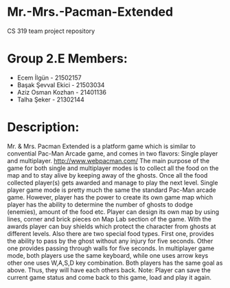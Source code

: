 # Mr.-Mrs.-Pacman-Extended
CS 319 team project repository
# Group 2.E Members:

* Ecem İlgün - 21502157
* Başak Şevval Ekici - 21503034
* Aziz Osman Kozhan - 21401136
* Talha Şeker - 21302144

# Description:

Mr. & Mrs. Pacman Extended is a platform game which is similar to convential Pac-Man Arcade game, and comes in two flavors: Single player and multiplayer. 
http://www.webpacman.com/
The main purpose of the game for both single and multiplayer modes is to collect all the food on the map and to stay alive by keeping away of the ghosts. Once all the food collected player(s) gets awarded and manage to play the next level. 
  Single player game mode is pretty much the same the standard Pac-Man arcade game. However, player has the power to create its own game map which player has the ability to determine the number of ghosts to dodge (enemies), amount of the food etc. Player can design its own map by using lines, corner and brick pieces on Map Lab section of the game. With the awards player can buy shields which protect the character from ghosts at different levels. Also there are two special food types. First one, provides the ability to pass by the ghost without any injury for five seconds. Other one provides passing through walls for five seconds.
In multiplayer game mode, both players use the same keyboard, while one uses arrow keys other one uses W,A,S,D key combination. Both players has the same goal as above. Thus, they will have each others back.
Note: Player can save the current game status and come back to this game, load and play it again.
